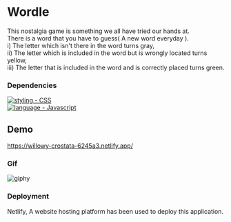 # Wordle
This nostalgia game is something we all have tried our hands at.
<br>There is a word that you have to guess( A new word everyday ).<br>
i) The letter which isn't there in the word turns gray,<br>
ii) The letter which is included in the word but is wrongly located turns yellow,<br>
iii) The letter that is included in the word and is correctly placed turns green.<br>

### Dependencies
[![styling - CSS](https://img.shields.io/static/v1?label=styling&message=CSS&color=%23D8F32E)](https://web.dev/learn/css/)<br>
[![language - Javascript](https://img.shields.io/static/v1?label=language&message=Javascript&color=%23F39C2E)](https://www.javascript.com/)<br>

## Demo
https://willowy-crostata-6245a3.netlify.app/


### Gif
![giphy](https://user-images.githubusercontent.com/64829176/223493238-71a656bd-b4eb-4c9e-bf37-f4db7940a90d.gif)


### Deployment
Netlify, A website hosting platform has been used to deploy this application.


